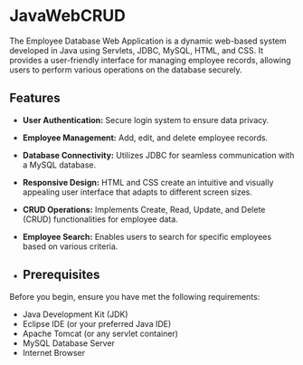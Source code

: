 # JavaWebCRUD
The Employee Database Web Application is a dynamic web-based system developed in Java using Servlets, JDBC, MySQL, HTML, and CSS. It provides a user-friendly interface for managing employee records, allowing users to perform various operations on the database securely.

## Features

- **User Authentication:** Secure login system to ensure data privacy.
- **Employee Management:** Add, edit, and delete employee records.
- **Database Connectivity:** Utilizes JDBC for seamless communication with a MySQL database.
- **Responsive Design:** HTML and CSS create an intuitive and visually appealing user interface that adapts to different screen sizes.
- **CRUD Operations:** Implements Create, Read, Update, and Delete (CRUD) functionalities for employee data.
- **Employee Search:** Enables users to search for specific employees based on various criteria.

- ## Prerequisites

Before you begin, ensure you have met the following requirements:

- Java Development Kit (JDK)
- Eclipse IDE (or your preferred Java IDE)
- Apache Tomcat (or any servlet container)
- MySQL Database Server
- Internet Browser

